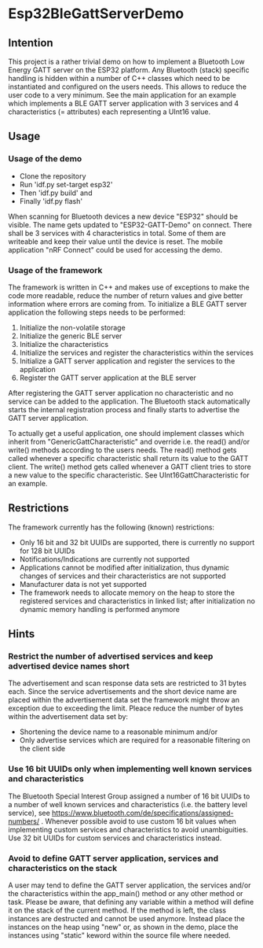 # Esp32BleGattServerDemo

## Intention

This project is a rather trivial demo on how to implement a Bluetooth Low Energy GATT server on the ESP32 platform.
Any Bluetooth (stack) specific handling is hidden within a number of C++ classes which need to be instantiated and
configured on the users needs. This allows to reduce the user code to a very minimum. See the main application for an
example which implements a BLE GATT server application with 3 services and 4 characteristics (= attributes) each
representing a UInt16 value.

## Usage

### Usage of the demo

- Clone the repository
- Run 'idf.py set-target esp32'
- Then 'idf.py build' and
- Finally 'idf.py flash'

When scanning for Bluetooth devices a new device "ESP32" should be visible. The name gets updated to "ESP32-GATT-Demo"
on connect. There shall be 3 services with 4 characteristics in total. Some of them are writeable and keep their value
until the device is reset. The mobile application "nRF Connect" could be used for accessing the demo.

### Usage of the framework

The framework is written in C++ and makes use of exceptions to make the code more readable, reduce the number of
return values and give better information where errors are coming from.
To initialize a BLE GATT server application the following steps needs to be performed:

1. Initialize the non-volatile storage
2. Initialize the generic BLE server
3. Initialize the characteristics
4. Initialize the services and register the characteristics within the services
5. Initialize a GATT server application and register the services to the application
6. Register the GATT server application at the BLE server

After registering the GATT server application no characteristic and no service can be added to the application.
The Bluetooth stack automatically starts the internal registration process and finally starts to advertise the
GATT server application.

To actually get a useful application, one should implement classes which inherit from "GenericGattCharacteristic" and
override i.e. the read() and/or write() methods according to the users needs. The read() method gets called whenever a
specific characteristic shall return its value to the GATT client. The write() method gets called whenever a GATT
client tries to store a new value to the specific characteristic.
See UInt16GattCharacteristic for an example.

## Restrictions

The framework currently has the following (known) restrictions:

- Only 16 bit and 32 bit UUIDs are supported, there is currently no support for 128 bit UUIDs
- Notifications/Indications are currently not supported
- Applications cannot be modified after initialization, thus dynamic changes of services and their characteristics
  are not supported
- Manufacturer data is not yet supported
- The framework needs to allocate memory on the heap to store the registered services and characteristics in linked
  list; after initialization no dynamic memory handling is performed anymore

## Hints

### Restrict the number of advertised services and keep advertised device names short

The advertisement and scan response data sets are restricted to 31 bytes each. Since the service advertisements and
the short device name are placed within the advertisement data set the framework might throw an exception due to
exceeding the limit. Pleace reduce the number of bytes within the advertisement data set by:

- Shortening the device name to a reasonable minimum and/or
- Only advertise services which are required for a reasonable filtering on the client side

### Use 16 bit UUIDs only when implementing well known services and characteristics

The Bluetooth Special Interest Group assigned a number of 16 bit UUIDs to a number of well known services and 
characteristics (i.e. the battery level service), see https://www.bluetooth.com/de/specifications/assigned-numbers/ .
Whenever possible avoid to use custom 16 bit values when implementing custom services and characteristics to avoid
unambiguities. Use 32 bit UUIDs for custom services and characteristics instead.

### Avoid to define GATT server application, services and characteristics on the stack

A user may tend to define the GATT server application, the services and/or the characteristics within the app_main()
method or any other method or task. Please be aware, that defining any variable within a method will define it on
the stack of the current method. If the method is left, the class instances are destructed and cannot be used anymore.
Instead place the instances on the heap using "new" or, as shown in the demo, place the instances using "static"
keword within the source file where needed.
